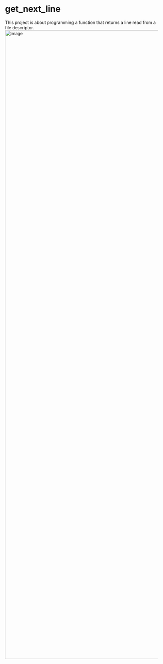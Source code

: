 # get_next_line
This project is about programming a function that returns a line read from a file descriptor.
<img width="2065" alt="image" src="https://user-images.githubusercontent.com/79808917/227260923-040e79fb-454e-4b74-9ec2-902a96946f29.png">
